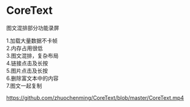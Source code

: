 # CoreText
图文混排部分功能录屏

1.加载大量数据不卡帧  
2.内存占用很低  
3.图文混排，复杂布局  
4.链接点击及长按  
5.图片点击及长按  
6.删除富文本中的内容  
7.图文一起复制


https://github.com/zhuochenming/CoreText/blob/master/CoreText.mp4
